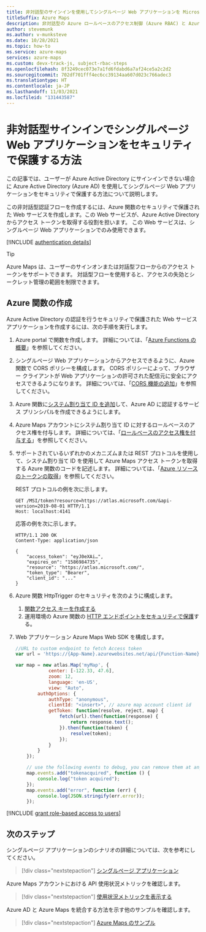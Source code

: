 ```yaml
---
title: 非対話型のサインインを使用してシングルページ Web アプリケーションを Microsoft Azure Maps 内でセキュリティで保護する方法
titleSuffix: Azure Maps
description: 非対話型の Azure ロールベースのアクセス制御 (Azure RBAC) と Azure Maps Web SDK を使用してシングルページ Web アプリケーションを構成する方法。
author: stevemunk
ms.author: v-munksteve
ms.date: 10/28/2021
ms.topic: how-to
ms.service: azure-maps
services: azure-maps
ms.custom: devx-track-js, subject-rbac-steps
ms.openlocfilehash: 8f3249cec073e7a1fd6fdabd6a7af24ce5a2c2d2
ms.sourcegitcommit: 702df701fff4ec6cc39134aa607d023c766adec3
ms.translationtype: HT
ms.contentlocale: ja-JP
ms.lasthandoff: 11/03/2021
ms.locfileid: "131443587"
---
```

# <a name="how-to-secure-a-single-page-web-application-with-non-interactive-sign-in"></a>非対話型サインインでシングルページ Web アプリケーションをセキュリティで保護する方法

この記事では、ユーザーが Azure Active Directory にサインインできない場合に Azure Active Directory (Azure AD) を使用してシングルページ Web アプリケーションをセキュリティで保護する方法について説明します。

この非対話型認証フローを作成するには、Azure 関数のセキュリティで保護された Web サービスを作成します。この Web サービスが、Azure Active Directory からアクセス トークンを取得する役割を担います。 この Web サービスは、シングルページ Web アプリケーションでのみ使用できます。

[!INCLUDE [authentication details](./includes/view-authentication-details.md)]

> [!Tip]
> Azure Maps は、ユーザーのサインオンまたは対話型フローからのアクセス トークンをサポートできます。 対話型フローを使用すると、アクセスの失効とシークレット管理の範囲を制限できます。

## <a name="create-an-azure-function"></a>Azure 関数の作成

Azure Active Directory の認証を行うセキュリティで保護された Web サービス アプリケーションを作成するには、次の手順を実行します。

1. Azure portal で関数を作成します。 詳細については、「[Azure Functions の概要](../azure-functions/functions-get-started.md)」を参照してください。

2. シングルページ Web アプリケーションからアクセスできるように、Azure 関数で CORS ポリシーを構成します。 CORS ポリシーによって、ブラウザー クライアントが Web アプリケーションの許可された配信元に安全にアクセスできるようになります。 詳細については、「[CORS 機能の追加](../app-service/app-service-web-tutorial-rest-api.md#add-cors-functionality)」を参照してください。

3. Azure 関数に[システム割り当て ID を追加](../app-service/overview-managed-identity.md?tabs=dotnet#add-a-system-assigned-identity)して、Azure AD に認証するサービス プリンシパルを作成できるようにします。  

4. Azure Maps アカウントにシステム割り当て ID に対するロールベースのアクセス権を付与します。 詳細については、「[ロールベースのアクセス権を付与する](#grant-role-based-access-for-users-to-azure-maps)」を参照してください。

5. サポートされているいずれかのメカニズムまたは REST プロトコルを使用して、システム割り当て ID を使用して Azure Maps アクセス トークンを取得する Azure 関数のコードを記述します。 詳細については、「[Azure リソースのトークンの取得](../app-service/overview-managed-identity.md?tabs=dotnet#add-a-system-assigned-identity)」を参照してください。

    REST プロトコルの例を次に示します。

    ```http
    GET /MSI/token?resource=https://atlas.microsoft.com/&api-version=2019-08-01 HTTP/1.1
    Host: localhost:4141
    ```

    応答の例を次に示します。

    ```http
    HTTP/1.1 200 OK
    Content-Type: application/json

    {
        "access_token": "eyJ0eXAi…",
        "expires_on": "1586984735",
        "resource": "https://atlas.microsoft.com/",
        "token_type": "Bearer",
        "client_id": "..."
    }
    ```

6. Azure 関数 HttpTrigger のセキュリティを次のように構成します。

   1. [関数アクセス キーを作成する](../azure-functions/functions-bindings-http-webhook-trigger.md?tabs=csharp#authorization-keys)
   1. 運用環境の Azure 関数の [HTTP エンドポイントをセキュリティで保護](../azure-functions/functions-bindings-http-webhook-trigger.md?tabs=csharp#secure-an-http-endpoint-in-production)する。

7. Web アプリケーション Azure Maps Web SDK を構成します。

    ```javascript
    //URL to custom endpoint to fetch Access token
    var url = 'https://{App-Name}.azurewebsites.net/api/{Function-Name}?code={API-Key}';

    var map = new atlas.Map('myMap', {
                center: [-122.33, 47.6],
                zoom: 12,
                language: 'en-US',
                view: "Auto",
            authOptions: {
                authType: "anonymous",
                clientId: "<insert>", // azure map account client id
                getToken: function(resolve, reject, map) {
                    fetch(url).then(function(response) {
                        return response.text();
                    }).then(function(token) {
                        resolve(token);
                    });
                }
            }
        });

        // use the following events to debug, you can remove them at any time.
        map.events.add("tokenacquired", function () {
            console.log("token acquired");
        });
        map.events.add("error", function (err) {
            console.log(JSON.stringify(err.error));
        });
    ```

[!INCLUDE [grant role-based access to users](./includes/grant-rbac-users.md)]

## <a name="next-steps"></a>次のステップ

シングルページ アプリケーションのシナリオの詳細については、次を参考にしてください。
> [!div class="nextstepaction"]
> [シングルページ アプリケーション](../active-directory/develop/scenario-spa-overview.md)

Azure Maps アカウントにおける API 使用状況メトリックを確認します。
> [!div class="nextstepaction"]
> [使用状況メトリックを表示する](how-to-view-api-usage.md)

Azure AD と Azure Maps を統合する方法を示す他のサンプルを確認します。
> [!div class="nextstepaction"]
> [Azure Maps のサンプル](https://github.com/Azure-Samples/Azure-Maps-AzureAD-Samples/tree/master/src/ClientGrant)

